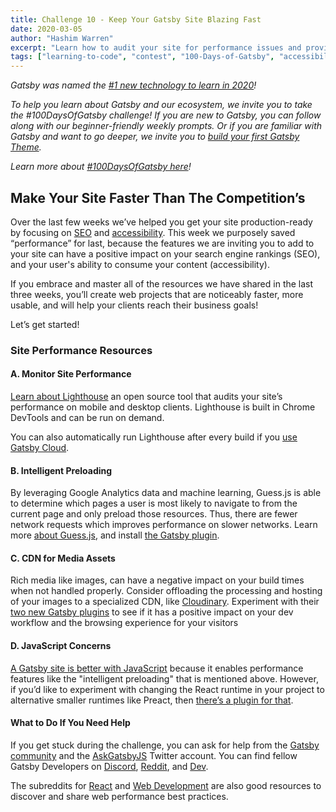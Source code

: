 ```yaml
---
title: Challenge 10 - Keep Your Gatsby Site Blazing Fast
date: 2020-03-05
author: "Hashim Warren"
excerpt: "Learn how to audit your site for performance issues and provide common fixes"
tags: ["learning-to-code", "contest", "100-Days-of-Gatsby", "accessibility"]
---
```


_Gatsby was named the [#1 new technology to learn in 2020](https://www.cnbc.com/2019/12/02/10-hottest-tech-skills-that-could-pay-off-most-in-2020-says-new-report.html)!_

_To help you learn about Gatsby and our ecosystem, we invite you to take the #100DaysOfGatsby challenge! If you are new to Gatsby, you can follow along with our beginner-friendly weekly prompts. Or if you are familiar with Gatsby and want to go deeper, we invite you to [build your first Gatsby Theme](/docs/themes/building-themes/)._

_Learn more about [#100DaysOfGatsby here](/blog/100days)!_

## Make Your Site Faster Than The Competition’s

Over the last few weeks we’ve helped you get your site production-ready by focusing on [SEO](/blog/100days/seo/) and [accessibility](/blog/100days/accessibility/). This week we purposely saved “performance” for last, because the features we are inviting you to add to your site can have a positive impact on your search engine rankings (SEO), and your user's ability to consume your content (accessibility).

If you embrace and master all of the resources we have shared in the last three weeks, you’ll create web projects that are noticeably faster, more usable, and will help your clients reach their business goals!

Let’s get started!

### Site Performance Resources

#### A. Monitor Site Performance

[Learn about Lighthouse](/docs/audit-with-lighthouse/) an open source tool that audits your site’s performance on mobile and desktop clients. Lighthouse is built in Chrome DevTools and can be run on demand.

You can also automatically run Lighthouse after every build if you [use Gatsby Cloud](https://gatsbyjs.com/cloud).

#### B. Intelligent Preloading

By leveraging Google Analytics data and machine learning, Guess.js is able to determine which pages a user is most likely to navigate to from the current page and only preload those resources. Thus, there are fewer network requests which improves performance on slower networks. Learn more [about Guess.js](/docs/optimizing-site-performance-with-guessjs/), and install [the Gatsby plugin](/packages/gatsby-plugin-guess-js).

#### C. CDN for Media Assets

Rich media like images, can have a negative impact on your build times when not handled properly. Consider offloading the processing and hosting of your images to a specialized CDN, like [Cloudinary](https://cloudinary.com/). Experiment with their [two new Gatsby plugins](/blog/2020-01-12-faster-sites-with-optimized-media-assets/) to see if it has a positive impact on your dev workflow and the browsing experience for your visitors

#### D. JavaScript Concerns

[A Gatsby site is better with JavaScript](/blog/2020-01-30-why-gatsby-is-better-with-javascript/#performance) because it enables performance features like the "intelligent preloading" that is mentioned above. However, if you’d like to experiment with changing the React runtime in your project to alternative smaller runtimes like Preact, then [there’s a plugin for that](/packages/gatsby-plugin-preact/).

#### What to Do If You Need Help

If you get stuck during the challenge, you can ask for help from the [Gatsby community](/contributing/community/) and the [AskGatsbyJS](https://twitter.com/AskGatsbyJS) Twitter account. You can find fellow Gatsby Developers on [Discord](https://discordapp.com/invite/gatsby), [Reddit](https://www.reddit.com/r/gatsbyjs/), and [Dev](https://dev.to/t/gatsby).

The subreddits for [React](https://www.reddit.com/r/reactjs/) and [Web Development](https://www.reddit.com/r/webdev/) are also good resources to discover and share web performance best practices.
